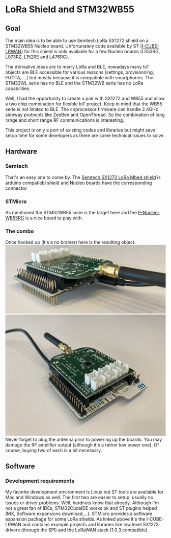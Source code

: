 # LoRa Shield and STM32WB55

## Goal
The main idea is to be able to use Semtech LoRa SX1272 shield on a STM32WB55 Nucleo board. Unfortunately code available by ST ([I-CUBE-LRWAN](https://www.st.com/en/embedded-software/i-cube-lrwan.html)) for this shield is only available for a few Nucleo boards (L053RG, L073RZ, L152RE and L476RG).

The derivative ideas are to marry LoRa and BLE, nowadays many IoT objects are BLE accessible for various reasons (settings, provisonning, FUOTA, ...) but mostly because it is compatible with smartphones. The STM32WL serie has no BLE and the STM32WB serie has no LoRa capabilities.

Well, I had the opportunity to create a pair with SX1272 and WB55 and allow a two chip combination for flexible IoT project. Keep in mind that the WB55 serie is not limited to BLE. The coprocessor firmware can handle 2.4GHz sideway protocols like ZeeBee and OpenThread. So the combination of long range and short range RF communications is interesting.

This project is only a port of existing codes and libraries but might save setup time for some developers as there are some technical issues to solve.

## Hardware
### Semtech
That's an easy one to come by. The [Semtech SX1272 LoRa Mbed shield](https://www.mouser.fr/new/semtech/semtech-sx1272-mbed-shield/) is arduino compatiebl shield and Nucleo boards have the corresponding connector.
### STMicro
As mentioned the STM32WB55 serie is the target here and the [P-Nucleo-WB55RG](https://www.st.com/en/evaluation-tools/p-nucleo-wb55.html)  is a nice board to play with.
### The combo
Once hooked up (it's a no brainer) here is the resulting object.
![](Docs/STM32WB55-SX1272-1.jpg) ![](Docs/STM32WB55-SX1272-2.jpg) 
Never forget to plug the antenna prior to powering up the boards. You may damage the RF amplifier output (although it's a rather low power one).
Of course, buying two of each is a bit necessary.

## Software
### Development requirements
My favorite development environment is Linux but ST tools are available for Mac and Windows as well. The first two are easier to setup, usually no issues or driver problems. Well, hardnuts know that already.
Although I'm not a great fan of IDEs, STM32CudeIDE works ok and ST plugins helped (MX, Software expansions download,...).
STMicro provides a software expansion package for some LoRa shields. As linked above it's the I-CUBE-LRWAN and contains example projects and libraries like low level SX1273 drivers (through the SPI) and the LoRaWAN stack (1.0.3 compatible).
